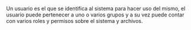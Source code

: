 Un usuario es el que se identifica al sistema para hacer uso del mismo, el usuario puede pertenecer a uno o varios grupos y a su vez puede contar con varios roles y permisos sobre el sistema y archivos.